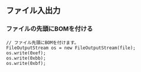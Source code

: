## ファイル入出力

### ファイルの先頭にBOMを付ける

```
// ファイル先頭にBOMを付けます。
FileOutputStream os = new FileOutputStream(file);
os.write(0xef);
os.write(0xbb);
os.write(0xbf);
```
